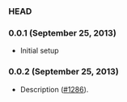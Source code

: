 ### HEAD

### 0.0.1 (September 25, 2013)

* Initial setup

### 0.0.2 (September 25, 2013)

* Description ([#1286](https://jira.link/to/issue)).

